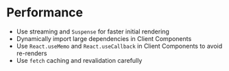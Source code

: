 # Performance

- Use streaming and `Suspense` for faster initial rendering
- Dynamically import large dependencies in Client Components
- Use `React.useMemo` and `React.useCallback` in Client Components to avoid re-renders
- Use `fetch` caching and revalidation carefully
